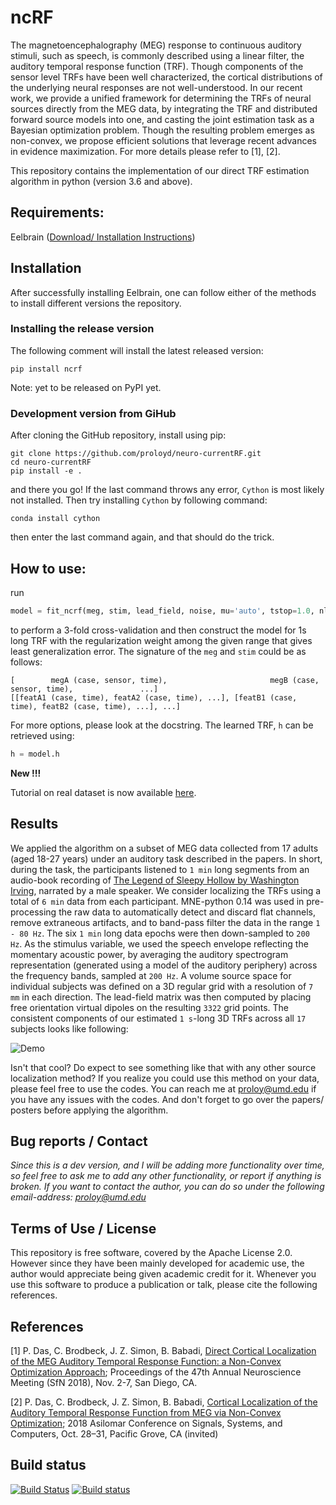 # ncRF   
The magnetoencephalography (MEG) response to continuous auditory stimuli, such as speech, is commonly described using a linear filter, the auditory temporal response function (TRF). Though components of the sensor level TRFs have been well characterized, the cortical distributions of  the underlying neural responses are not well-understood. In our recent work, we provide a unified framework for determining the TRFs of neural sources directly from the MEG data, by integrating the TRF and distributed forward  source models into one, and casting the joint estimation task as a Bayesian optimization problem. Though the resulting  problem emerges as non-convex, we propose efficient solutions that leverage recent advances in evidence maximization. For more details please refer to [1], [2].

This repository contains the implementation of our direct TRF estimation algorithm in python (version 3.6 and above). 

## Requirements:
Eelbrain ([Download/ Installation Instructions](https://github.com/christianbrodbeck/Eelbrain/wiki/Installing#release))

## Installation
After successfully installing Eelbrain, one can follow either of the methods to install different versions the repository.   

### Installing the release version
The following comment will install the latest released version:
```commandline
pip install ncrf
```
Note: yet to be released on PyPI yet. 

### Development version from GiHub
After cloning the GitHub repository, install using pip: 

```commandline
git clone https://github.com/proloyd/neuro-currentRF.git
cd neuro-currentRF
pip install -e .
```
and there you go!
If the last command throws any error, ``Cython`` is most likely not installed. Then try installing ``Cython`` by following
command: 
```commandline
conda install cython
```
then enter the last command again, and that should do the trick. 

## How to use:
run
```python
model = fit_ncrf(meg, stim, lead_field, noise, mu='auto', tstop=1.0, nlevels=2, n_splits=3, normalize='l1')
```
to perform a 3-fold cross-validation and then construct the model for 1s long TRF with the regularization weight among the given range that gives least generalization error. The signature of the ``meg`` and ``stim`` could be as follows:

    [        megA (case, sensor, time),                       megB (case, sensor, time),               ...]
    [[featA1 (case, time), featA2 (case, time), ...], [featB1 (case, time), featB2 (case, time), ...], ...]

For more options, please look at the docstring. The learned TRF, `h` can be retrieved using:
```python
h = model.h
```

**New !!!** 

Tutorial on real dataset is now available [here](https://github.com/proloyd/neuro-currentRF/wiki/NCRF-tutorial).

## Results
We applied the algorithm on a subset of MEG data collected from 17 adults (aged 18-27 years) under an auditory task described in the papers. In short, during the task, the participants listened to `1 min` long segments from an audio-book recording of [The Legend of Sleepy Hollow by Washington Irving](https://librivox.org/the-legend-of-sleepy-hollow-by-washington-irving/), narrated by a male speaker. We consider localizing the TRFs using a total of `6 min` data from each participant. MNE-python 0.14 was used in pre-processing the raw data to automatically detect and discard flat channels, remove  extraneous artifacts, and to band-pass filter the data in the range `1 - 80 Hz`. The six `1 min` long data epochs were then down-sampled to `200 Hz`. As the stimulus variable, we used the speech envelope reflecting the momentary acoustic power, by averaging the auditory spectrogram representation (generated using a model of the 
auditory periphery) across the frequency bands, sampled at `200 Hz`.  A volume source space for individual subjects was defined on a 3D regular grid with a resolution of `7 mm` in each direction. The lead-field matrix was then computed by placing free orientation virtual dipoles on the resulting `3322` grid points. The consistent components of our estimated `1 s`-long 3D TRFs across all `17` subjects looks like following:

![Demo](https://user-images.githubusercontent.com/28169943/49410670-bf51c500-f733-11e8-9894-43880aa8d49e.gif)

Isn't that cool? Do expect to see something like that with any other source localization method? If you realize you could use this method on your data, please feel free to use the codes. You can reach me at proloy@umd.edu if you have any issues with the codes. And don't forget to go over the papers/ posters before applying the algorithm. 

## Bug reports / Contact
*Since this is a dev version, and I will be adding more functionality over time, so feel free to ask me to add any other functionality, or report if anything is broken.
If you want to contact the author, you can do so under the following email-address: proloy@umd.edu*

Terms of Use / License
----------------------
This repository is free software, covered by the Apache License 2.0. However since they have been mainly developed for academic use, the author would appreciate being given academic credit for it. 
Whenever you use this software to produce a publication or talk, please cite the following references.

## References
[1] P. Das, C. Brodbeck, J. Z. Simon, B. Babadi, [Direct Cortical Localization of the MEG Auditory Temporal Response 
Function: a Non-Convex Optimization Approach](https://isr.umd.edu/Labs/CSSL/simonlab/pubs/SFN2018.pdf); Proceedings 
of the 47th Annual Neuroscience Meeting (SfN 2018), Nov. 2-7, San Diego, CA.

[2] P. Das, C. Brodbeck, J. Z. Simon, B. Babadi, [Cortical Localization of the Auditory Temporal Response Function from 
MEG via Non-Convex Optimization](https://isr.umd.edu/Labs/CSSL/simonlab/pubs/Asilomar2018.pdf); 2018 Asilomar Conference
 on Signals, Systems, and Computers, Oct. 28–31, Pacific Grove, CA (invited)

## Build status

[![Build Status](https://travis-ci.com/proloyd/neuro-currentRF.svg?token=Scq13yuJgybzKz4tNyxx&branch=master)](https://travis-ci.com/proloyd/neuro-currentRF)
[![Build status](https://ci.appveyor.com/api/projects/status/s0b4si7yj280f9t8?svg=true)](https://ci.appveyor.com/project/proloyd/neuro-currentrf)
